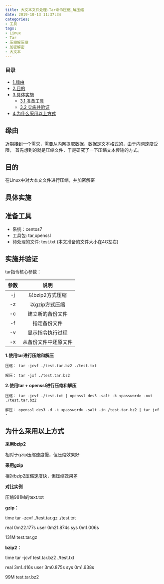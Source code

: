 ```yaml
---
title: 大文本文件处理-Tar命令压缩_解压缩
date: 2019-10-13 11:37:34
categories:
- 工具
tags:
- Linux
- Tar
- 压缩解压缩
- 加密解密
- 大文本
---
```



### 目录
* [1.缘由](#缘由)
* [2.目的](#目的)
* [3.具体实施](#目的)
    * [3.1 准备工具](#准备工具)
    * [3.2 实施并验证](#实施并验证)
* [4.为什么采用以上方式](#为什么采用以上方式)

## 缘由

近期接到一个需求，需要从内网提取数据，数据是文本格式的，由于内网速度受限，
首先想到的就是压缩文件，于是研究了一下压缩文本传输的方式。

## 目的

在Linux中对大本文文件进行压缩，并加密解密

## 具体实施

## 准备工具

* 系统：centos7
* 工具包: tar,openssl
* 待处理的文件: test.txt (本文准备的文件大小在4G左右)

## 实施并验证

tar指令核心参数：

|参数  | 说明 |
| :----------:| :-----------:| 
|-j   |以bzip2方式压缩      |
|-z   |以gzip方式压缩      |
|-c   |建立新的备份文件      |
|-f   |指定备份文件      |
|-v   |显示指令执行过程      |
|-x   |从备份文件中还原文件      |



**1.使用tar进行压缩和解压**

```
压缩： tar -jcvf ./test.tar.bz2 ./test.txt

解压： tar -jxf ./test.tar.bz2
```

**2.使用tar + openssl进行压缩和解压**

```
压缩： tar -jcvf ./test.txt | openssl des3 -salt -k <password> -out ./test.tar.bz2

解压： openssl des3 -d -k <password> -salt -in /test.tar.bz2 | tar jxf -
```

## 为什么采用以上方式

**采用bzip2**

相对于gzip压缩速度慢，但压缩效果好

**采用gzip**

相对bzip2压缩速度快，但压缩效果差

**对比实例**

压缩981M的text.txt

**gzip：**

time tar  -zcvf ./test.tar.gz ./test.txt

real    0m22.177s
user    0m21.874s
sys     0m1.006s

131M test.tar.gz

**bzip2：**

time tar -jcvf test.tar.bz2 ./test.txt

real    3m1.416s
user    3m0.875s
sys     0m1.638s

99M test.tar.bz2